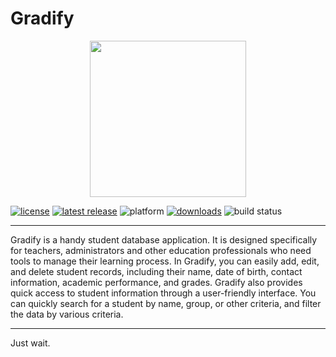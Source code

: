 # Gradify

<p align="center">
  <img src="https://github.com/MikeostCorp/Gradify/blob/main/src/img/iconSets/icon_512x512%402x.png" width="250" height="250">
</p>

[![license](https://img.shields.io/github/license/MikeostCorp/Gradify)](https://github.com/MikeostCorp/Gradify?tab=GPL-3.0-1-ov-file#GPL-3.0-1-ov-file)
[![latest release](https://img.shields.io/github/v/release/MikeostCorp/Gradify)](https://github.com/MikeostCorp/Gradify/releases)
![platform](https://img.shields.io/badge/MacOS-platform?label=platform)
[![downloads](https://img.shields.io/github/downloads/MikeostCorp/Gradify/total.svg)](https://github.com/MikeostCorp/Gradify/releases)
![build status](https://github.com/MikeostCorp/Gradify/actions/workflows/build.yml/badge.svg)


----

Gradify is a handy student database application. It is designed specifically for teachers, administrators and other education professionals who need tools to manage their learning process.
In Gradify, you can easily add, edit, and delete student records, including their name, date of birth, contact information, academic performance, and grades.
Gradify also provides quick access to student information through a user-friendly interface. You can quickly search for a student by name, group, or other criteria, and filter the data by various criteria.

----

Just wait.
